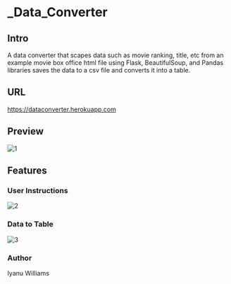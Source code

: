 # _Data_Converter

## Intro
 A data converter that scapes data such as movie ranking, title, etc from an example movie box office html file using Flask, BeautifulSoup, and Pandas libraries saves the data to a csv file and converts it into a table. 

## URL
https://dataconverter.herokuapp.com

## Preview
![1](https://user-images.githubusercontent.com/57849511/172126666-6ac41e1b-758d-4e91-83ec-d43c860ffb01.png)


## Features

### User Instructions
![2](https://user-images.githubusercontent.com/57849511/172126717-c4a648b2-ac82-483f-9315-163daf24b330.png)


### Data to Table
![3](https://user-images.githubusercontent.com/57849511/172126755-2ae1da98-cd59-4760-ba24-bbb25b04265c.png)

### Author
Iyanu Williams
